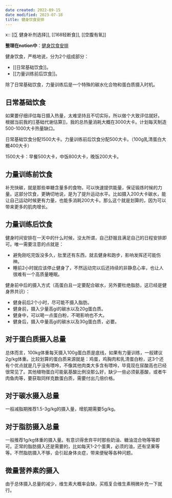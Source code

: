```yaml
---
date created: 2022-09-15
date modified: 2023-07-18
title: 健身饮食安排
---
```


x:: [[∑ 健身补剂选择]], [[168轻断食]], [[空腹有氧]]

**整理在notion中**：[健身饮食安排](https://www.notion.so/oldwinter/c129b6bc70c84708aaf5e25e49e1c872?v=5466f08139ca46e881c797be817abd60)

健身饮食，严格地说，分为2个组成部分：

- [[日常基础饮食]]。
- [[力量训练前后饮食]]。

除了日常基础饮食，力量训练后是一个特殊的碳水化合物和蛋白质摄入时机。

## 日常基础饮食

如果要仔细评估每日摄入热量，太难坚持且不切实际，所以做个大致评估就好。  
根据当前我的[[基础代谢估算]]，我的总热量消耗大概在3000大卡。计划每天制造500-1000大卡热量缺口。

日常基础饮食分配1500大卡。力量训练前后饮食分配500大卡。（100g乳清蛋白大概400大卡）

1500大卡：早餐500大卡，中饭800大卡，晚饭200大卡。

## 力量训练前饮食

补充快碳，就是那些单糖含量多的食物，可以快速提供能量，保证锻炼时候的力量。这部分饮食，更确切地说，是为了提升运动水平。比如摄入200大卡碳水，能让自己运动时候更有力量，也能多消耗200大卡。那么这个就是划算的，因为可以带来更多的肌肉增长。

## 力量训练后饮食

健身时间安排在一天中的什么时候，没太所谓，自己舒服且满足自己的日程安排即可。唯一需要注意的点就是：

- 避免刚吃完饭没多久，肚里还有东西，就去健身和跑步，影响发挥还可能伤神。
- 睡前2小时就应该停止健身了，不然运动完以后还持续的非静息心率，也让人很难有一个高质量睡眠。

健身前中后的摄入方式（高蛋白且一定要配合碳水，另外要杜绝脂肪，这已经是健身界共识）：

- 健身前后2个小时，尽可能不摄入脂肪。
- 健身前，摄入少量高gi的碳水以及20g蛋白质。
- 健身中，可以喝一点蛋白粉，不喝影响也不大。
- 健身后，摄入中量高gi的碳水以及30g蛋白质，必要。

## 对于蛋白质摄入总量

总体而言，100kg体重每天摄入100g蛋白质是底线，如果有力量训练，一般建议2g/kg体重。比较划算的蛋白质来源就是：鸡蛋，鸡胸肉和乳清蛋白粉，这3个还有个优点就是几乎没有嘌呤，不像其他肉类大多含有嘌呤，毕竟现在尿酸高也已经很常见了。其他植物蛋白可能氨基酸比例没那么好，缺少一些必须氨基酸，或者牛肉鱼肉等，要获取同样克数蛋白质，需要付出几倍价格。

## 对于碳水摄入总量

一般减脂期推荐1.5-3g/kg的摄入量，增肌期需要5g/kg。

## 对于脂肪摄入总量

一般推荐1g/kg体重的摄入量。有意识得舍弃平时那些奶油、糖油混合物等等即可。正常的脂肪摄入还是需要的，比如每天1-2个蛋黄，必须的油，还有坚果等等。不然脂肪摄入不够，会引起身体炎症，带来便秘等各种问题。

## 微量营养素的摄入

由于总体摄入总量的减少，维生素大概率会缺，买瓶复合维生素稍微补充一下就行。
